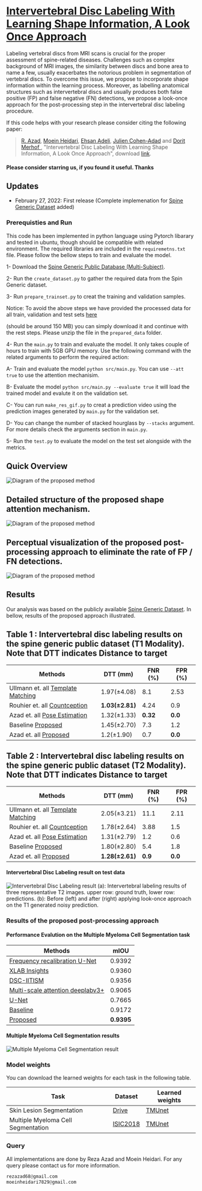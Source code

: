 # [Intervertebral Disc Labeling With Learning Shape Information, A Look Once Approach](http://openaccess.thecvf.com/content_ICCVW_2019/papers/VRMI/Azad_Bi-Directional_ConvLSTM_U-Net_with_Densley_Connected_Convolutions_ICCVW_2019_paper.pdf)

Labeling vertebral discs from MRI scans is crucial for the proper assessment of spine-related diseases. Challenges such as complex background of MRI images, the similarity between discs and bone area to name a few, usually exacerbates the notorious problem in segmentation of vertebral discs. To overcome this
issue, we propose to incorporate shape information within the learning process. Moreover, as labelling anatomical structures such as intervertebral discs and usually produces both false positive (FP) and false negative (FN) detections, we propose a look-once approach for the post-processing step in the intervertebral disc labeling procedure.

If this code helps with your research please consider citing the following paper:
</br>
> [R. Azad](https://scholar.google.com/citations?hl=en&user=Qb5ildMAAAAJ&view_op=list_works&sortby=pubdate), [Moein Heidari](https://scholar.google.com/citations?hl=en&user=CUHdgPcAAAAJ&view_op=list_works&sortby=pubdate), [Ehsan Adeli](https://scholar.google.com/citations?user=7NX_J_cAAAAJ&hl=en), [Julien Cohen-Adad](https://scholar.google.com/citations?user=6cAZ028AAAAJ) and [Dorit Merhof
](https://scholar.google.com/citations?user=JH5HObAAAAAJ&sortby=pubdate), "Intervertebral Disc Labeling With Learning Shape Information, A Look Once Approach", download [link](https://arxiv.org/pdf/1909.00166.pdf).



#### Please consider starring us, if you found it useful. Thanks

## Updates
- February 27, 2022: First release (Complete implemenation for [Spine Generic Dataset](https://www.nature.com/articles/s41597-021-00941-8) added)

### Prerequisties and Run

This code has been implemented in python language using Pytorch libarary and tested in ubuntu, though should be compatible with related environment. The required libraries are included in the `requiremetns.txt` file. Please follow the bellow steps to train and evaluate the model.

1- Download the [Spine Generic Public Database (Multi-Subject)](https://www.nature.com/articles/s41597-021-00941-8).

2- Run the `create_dataset.py` to gather the required data from the Spin Generic dataset.

3- Run `prepare_trainset.py` to creat the training and validation samples.

Notice: To avoid the above steps we have provided the processed data for all train, validation and test sets [here](https://drive.google.com/file/d/1z_mcIEoT_doyh_Hl53OaYWyplUel_-RT/view?usp=sharing) 

(should be around 150 MB) you can simply download it and continue with the rest steps. Please unzip the file in the `prepared_data` folder.

4- Run the `main.py` to train and evaluate the model. It only takes couple of hours to train with 5GB GPU memory. Use the following command with the related arguments to perform the required action:

A- Train and evaluate the model `python src/main.py`. You can use `--att true` to use the attention mechanisim.

B- Evaluate the model `python src/main.py --evaluate true` it will load the trained model and evalute it on the validation set.

C- You can run `make_res_gif.py` to creat a prediction video using the prediction images generated by `main.py` for the validation set.

D- You can change the number of stacked hourglass by `--stacks` argument. For more details check the arguments section in `main.py`.


5- Run the `test.py` to evaluate the model on the test set alongside with the metrics.





## Quick Overview
![Diagram of the proposed method](https://github.com/rezazad68/intervertebral-lookonce/blob/main/Images/fig1-1.png)

## Detailed structure of the proposed shape attention mechanism.
![Diagram of the proposed method](https://github.com/rezazad68/intervertebral-lookonce/blob/main/Images/fig4-1.png)

## Perceptual visualization of the proposed post-processing approach to eliminate the rate of FP / FN detections.
![Diagram of the proposed method](https://github.com/rezazad68/intervertebral-lookonce/blob/main/Images/fig2-1.png)


## Results
Our analysis was based on the publicly available [Spine Generic Dataset](https://www.nature.com/articles/s41597-021-00941-8). In bellow, results of the proposed approach illustrated.
</br>
## Table 1 : Intervertebral disc labeling results on the spine generic public dataset (T1 Modality). Note that DTT indicates Distance to target

Methods  |DTT (mm) | FNR (%)| FPR (%)
------------ | -------------|----|-----------------
Ullmann et. all [Template Matching](https://pubmed.ncbi.nlm.nih.gov/25132843/)       |1.97(±4.08)	  |8.1  |2.53
Rouhier et. all [Countception](https://openreview.net/pdf?id=ZxjnohXHCV)   |**1.03(±2.81)** |4.24     |0.9
Azad et. all [Pose Estimation](https://arxiv.org/abs/2108.06554)   |1.32(±1.33)	  |**0.32**      |**0.0**
Baseline [Proposed](https://github.com/rezazad68/TMUnet/edit/main/README.md)   |1.45(±2.70)  |7.3    |1.2	
Azad et. all [Proposed](https://github.com/rezazad68/TMUnet/edit/main/README.md)	  |1.2(±1.90) 	| 0.7	|**0.0**

## Table 2 : Intervertebral disc labeling results on the spine generic public dataset (T2 Modality). Note that DTT indicates Distance to target


Methods  |DTT (mm) | FNR (%)| FPR (%)
------------ | -------------|----|-----------------
Ullmann et. all [Template Matching](https://pubmed.ncbi.nlm.nih.gov/25132843/)       |2.05(±3.21)	  |11.1  |2.11
Rouhier et. all [Countception](https://openreview.net/pdf?id=ZxjnohXHCV)   |1.78(±2.64) |3.88    |1.5
Azad et. all [Pose Estimation](https://arxiv.org/abs/2108.06554)   |1.31(±2.79)	  |1.2      |0.6
Baseline [Proposed](https://github.com/rezazad68/TMUnet/edit/main/README.md)   |1.80(±2.80)  |5.4    |1.8	
Azad et. all [Proposed](https://github.com/rezazad68/TMUnet/edit/main/README.md)	  |**1.28(±2.61)** 	| **0.9**	|**0.0**

#### Intervertebral Disc Labeling result on test data

![Intervertebral Disc Labeling result](https://github.com/rezazad68/intervertebral-lookonce/blob/main/Images/fig3-1.png)
(a): Intervertebral labeling results of three representative T2 images. upper row: ground truth, lower row: predictions. (b): Before (left) and after (right) applying look-once approach on the T1 generated noisy prediction.


### Results of the proposed post-processing approach

#### Performance Evalution on the Multiple Myeloma Cell Segmentation task

Methods | mIOU
------------ | -------------
[Frequency recalibration U-Net](https://openaccess.thecvf.com/content/ICCV2021W/CVAMD/papers/Azad_Deep_Frequency_Re-Calibration_U-Net_for_Medical_Image_Segmentation_ICCVW_2021_paper.pdf)	 |0.9392 
[XLAB Insights](https://arxiv.org/abs/2105.06238)	|0.9360
[DSC-IITISM](https://arxiv.org/abs/2105.06238)	|0.9356	  
[Multi-scale attention deeplabv3+](https://arxiv.org/abs/2105.06238)	 |0.9065	  
[U-Net](https://arxiv.org/abs/1505.04597)	  |0.7665
[Baseline](https://128.84.21.199/pdf/2003.05056.pdf)	  |0.9172
[Proposed](https://128.84.21.199/pdf/2003.05056.pdf)	  |**0.9395**



#### Multiple Myeloma Cell Segmentation results

![Multiple Myeloma Cell Segmentation result](https://github.com/rezazad68/TMUnet/blob/main/Figures/Cell_segmentation.png)

### Model weights
You can download the learned weights for each task in the following table. 

Task | Dataset |Learned weights
------------ | -------------|----
Skin Lesion Segmentation | [Drive](http://www.isi.uu.nl/Research/Databases/DRIVE/) |[TMUnet](https://drive.google.com/open?id=1_hpfspGGJcWyFcGLXkFUa4k1NdUyOSOb)
Multiple Myeloma Cell Segmentation | [ISIC2018](https://challenge.kitware.com/#phase/5abcb19a56357d0139260e53) |[TMUnet](https://drive.google.com/open?id=1EPRC-YmMk0AjHbdjoVy53jlSuweSbAHX)



### Query
All implementations are done by Reza Azad and Moein Heidari. For any query please contact us for more information.

```python
rezazad68@gmail.com
moeinheidari7829@gmail.com

```

